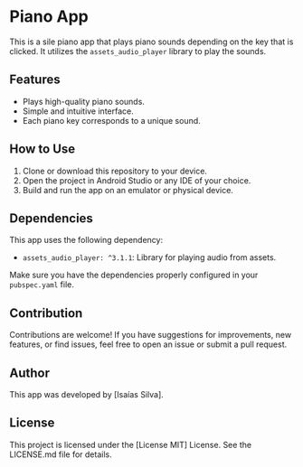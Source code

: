 # Piano App

This is a sile piano app that plays piano sounds depending on the key that is clicked. It utilizes the `assets_audio_player` library to play the sounds.

## Features

- Plays high-quality piano sounds.
- Simple and intuitive interface.
- Each piano key corresponds to a unique sound.

## How to Use

1. Clone or download this repository to your device.
2. Open the project in Android Studio or any IDE of your choice.
3. Build and run the app on an emulator or physical device.

## Dependencies

This app uses the following dependency:

- `assets_audio_player: ^3.1.1`: Library for playing audio from assets.

Make sure you have the dependencies properly configured in your `pubspec.yaml` file.

## Contribution

Contributions are welcome! If you have suggestions for improvements, new features, or find issues, feel free to open an issue or submit a pull request.

## Author

This app was developed by [Isaías Silva].

## License

This project is licensed under the [License MIT] License. See the LICENSE.md file for details.
